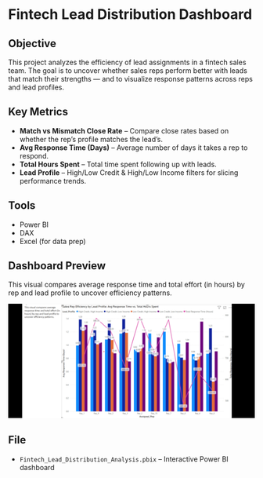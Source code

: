 # Fintech Lead Distribution Dashboard

## Objective  
This project analyzes the efficiency of lead assignments in a fintech sales team. The goal is to uncover whether sales reps perform better with leads that match their strengths — and to visualize response patterns across reps and lead profiles.

## Key Metrics  
- **Match vs Mismatch Close Rate** – Compare close rates based on whether the rep’s profile matches the lead’s.
- **Avg Response Time (Days)** – Average number of days it takes a rep to respond.
- **Total Hours Spent** – Total time spent following up with leads.
- **Lead Profile** – High/Low Credit & High/Low Income filters for slicing performance trends.

## Tools  
- Power BI  
- DAX  
- Excel (for data prep)

## Dashboard Preview  
This visual compares average response time and total effort (in hours) by rep and lead profile to uncover efficiency patterns.

![Dashboard Preview](Screenshot_20250417_124016_Yahoo%20Mail.jpg)

## File  
- `Fintech_Lead_Distribution_Analysis.pbix` – Interactive Power BI dashboard

